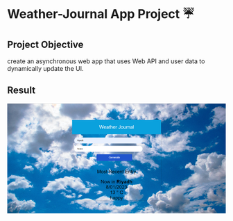 # Weather-Journal App Project ☔


## Project Objective

 create an asynchronous web app that uses Web API and user data to dynamically update the UI.

## Result

![Result](./website\images\Result.png)


